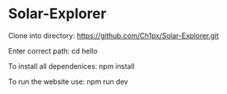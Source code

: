 # Solar-Explorer

Clone into directory:
https://github.com/Ch1px/Solar-Explorer.git


Enter correct path:
cd hello


To install all dependenices:
npm install


To run the website use:
npm run dev
